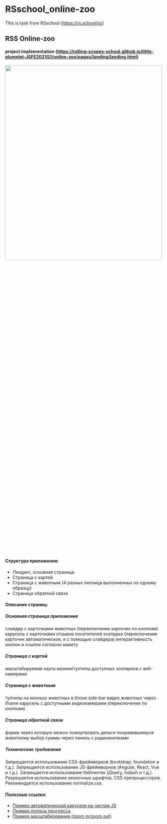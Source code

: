# RSschool_online-zoo
This is task from RSschool (https://rs.school/js/)
## RSS Online-zoo
#### project implementation (https://rolling-scopes-school.github.io/little-plumelet-JSFE2021Q1/online-zoo/pages/landing/landing.html)
<img src="https://user-images.githubusercontent.com/70891441/113679404-652cea00-96c8-11eb-8634-e4a40cd4a262.png" width=100% height=40%>

#### Структура приложения:
- Лендинг, основная страница
- Страница с картой
- Страница с животным (4 разных питомца выполненных по одному образцу)
- Страница обратной связи

#### Описание страниц:

##### Основная страница приложения

слайдер с карточками животных (переключение карточек по кнопкам)
карусель с карточками отзывов посетителей зоопарка (переключение карточек автоматическое, и с помощью слайдера)
интерактивность кнопок и ссылок согласно макету

##### Cтраница с картой

масштабируемая карта 
иконки/тултипы доступных зоопарков с веб-камерами

##### Страница с животным

тултипы на иконках животных в блоке side-bar
видео животных через iframe
карусель с доступными видеокамерами (переключение по кнопкам)

##### Страница обратной связи

форма через которую можно пожертвовать деньги понравившемуся животному
выбор суммы через панель с радиокнопками

##### Технические требования

Запрещается использование CSS-фреймворков (bootstrap, foundation и т.д.).
Запрещается использование JS-фреймворков (Angular, React, Vue и т.д.).
Запрещается использование библиотек (jQuery, lodash и т.д.).
Разрешается использование иконочных шрифтов, CSS препроцессоров.
Рекомендуется использование normalize.css. 

#### Полезные ссылки:

- [Пример автоматической карусели на чистом JS](https://betterprogramming.pub/make-a-slideshow-with-automatic-and-manual-controls-using-html-css-and-javascript-b7e9305168f9)
- [Пример полосы прогресса](https://codepen.io/juanbrujo/pen/uIqaw)
- [Пример масштабирования (zoom in/zoom out)](https://codepen.io/juanbrujo/pen/uIqaw)
